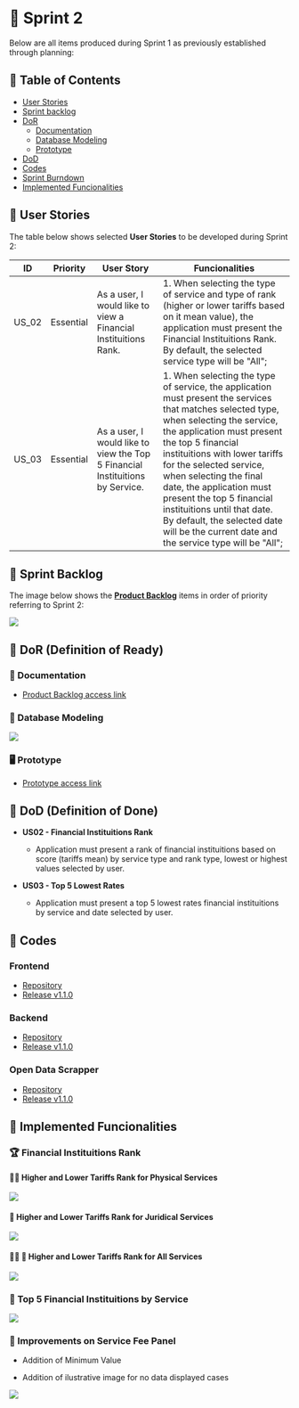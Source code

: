 # 🏁 Sprint 2

Below are all items produced during Sprint 1 as previously established through planning:

## 📑 Table of Contents

* [User Stories](https://github.com/cluster-8/eFinance#-user-stories)
* [Sprint backlog](https://github.com/cluster-8/eFinance#-sprint-backlog)
* [DoR](https://github.com/cluster-8/eFinance#-dor)
    * [Documentation](https://github.com/cluster-8/eFinance#-documentation)
    * [Database Modeling](https://github.com/cluster-8/eFinance#-database-modeling)
    * [Prototype](https://github.com/cluster-8/eFinance#-prototype)
* [DoD](https://github.com/cluster-8/eFinance#-dod)
* [Codes](https://github.com/cluster-8/eFinance#-codes)
* [Sprint Burndown](https://github.com/cluster-8/eFinance#-sprint-burndown)
* [Implemented Funcionalities](https://github.com/cluster-8/eFinance#-implemented-funcionalities)

## 👤 User Stories

The table below shows selected **User Stories** to be developed during Sprint 2:

| ID    | Priority | User Story                                                                                           | Funcionalities                                                                                                       |
| ----- | ---------- | ---------------------------------------------------------------------------------------------------- | --------------------------------------------------------------------------------------------------------------------- |
| US_02 | Essential | As a user, I would like to view a Financial Instituitions Rank. | 1. When selecting the type of service and type of rank (higher or lower tariffs based on it mean value), the application must present the Financial Instituitions Rank. By default, the selected service type will be "All"; |
| US_03 | Essential | As a user, I would like to view the Top 5 Financial Instituitions by Service. | 1. When selecting the type of service, the application must present the services that matches selected type, when selecting the service, the application must present the top 5 financial instituitions with lower tariffs for the selected service, when selecting the final date, the application must present the top 5 financial instituitions until that date. By default, the selected date will be the current date and the service type will be "All"; |

## 📝 Sprint Backlog

The image below shows the [**Product Backlog**](https://github.com/cluster-8/eFinance/blob/main/docs/v02_ad2_eFinance_-_Product_Backlog.pdf) items in order of priority referring to Sprint 2:

![](https://github.com/cluster-8/eFinance/blob/main/docs/imgs/user-stories-sprint2.jpeg)

## 📜 DoR (Definition of Ready)

### 📂 Documentation

* [Product Backlog access link](https://github.com/cluster-8/eFinance/blob/main/docs/)

### 🎲 Database Modeling

![](https://github.com/cluster-8/eFinance/blob/main/docs/imgs/database-model-sprint-2.png)

### 🖥️ Prototype

* [Prototype access link](https://www.figma.com/proto/NomgcHgPjuGxlI8yZCOrYx/API-6?node-id=225-2&scaling=min-zoom&page-id=0%3A1)


## 📜 DoD (Definition of Done)

* **US02 - Financial Instituitions Rank**

    * Application must present a rank of financial instituitions based on score (tariffs mean) by service type and rank type, lowest or highest values selected by user.

* **US03 - Top 5 Lowest Rates**

    * Application must present a top 5 lowest rates financial instituitions by service and date selected by user.

## 📃 Codes

### Frontend

* [Repository](https://github.com/cluster-8/eFinance-front)
* [Release v1.1.0]()

### Backend

* [Repository](https://github.com/cluster-8/eFinance-api)
* [Release v1.1.0]()

### Open Data Scrapper

* [Repository](https://github.com/cluster-8/eFinance-odata-scrapper)
* [Release v1.1.0]()

<!-- ## 📉 Sprint Burndown

![](https://github.com/cluster-8/eFinance/blob/main/docs/imgs/) -->

## 💫 Implemented Funcionalities

### 🏆 Financial Instituitions Rank

#### 🧑‍💼 Higher and Lower Tariffs Rank for Physical Services

![](https://github.com/cluster-8/eFinance/blob/main/docs/gifs/maiores-menores-pf.gif)

#### 🏢 Higher and Lower Tariffs Rank for Juridical Services

![](https://github.com/cluster-8/eFinance/blob/main/docs/gifs/maiores-menores-pj.gif)

#### 🧑‍💼 🏢 Higher and Lower Tariffs Rank for All Services

![](https://github.com/cluster-8/eFinance/blob/main/docs/gifs/maiores-menores-todos.gif)

### 🥇 Top 5 Financial Instituitions by Service

![](https://github.com/cluster-8/eFinance/blob/main/docs/gifs/top5.gif)

### 💎 Improvements on Service Fee Panel

* Addition of Minimum Value

* Addition of ilustrative image for no data displayed cases

![](https://github.com/cluster-8/eFinance/blob/main/docs/gifs/melhorias-sprint2.gif)

